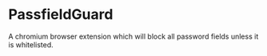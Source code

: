 # PassfieldGuard
A chromium browser extension which will block all password fields unless it is whitelisted. 

